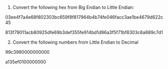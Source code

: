 1. Convert the following hex from Big Endian to Little Endian:

03ee4f7a4e68f802303bc659f8f817964b4b74fe046facc3ae1be4679d622c45

813f79011acb80925dfe69b3def355fe914bd1d96a3f5f71bf8303c6a989c7d1

2. Convert the following numbers from Little Endian to Decimal

99c3980000000000

a135ef0100000000
